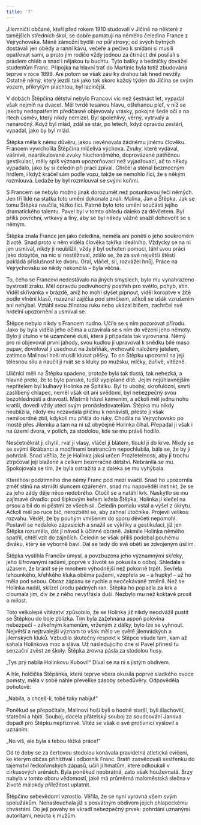 ```yaml
---
title: '7'
---
```


Jilemničtí občané, kteří před rokem 1910 studovali v Jičíně na některé z tamějších středních škol, se dobře pamatují na němého čeledína France z Vejrychovska. Méně zámožní bydlili _na půl stravy_; od svých bytných dostávali jen obědy a ranní kávu, večeře a pečivo k snídani si musili opatřovat sami, a proto jim rodiče vždy jednou za čtrnáct dní posílali s prádlem chléb a snad i nějakou tu buchtu. Tyto balíky a bedničky dovážel studentům Franc. Přípojka na hlavní trať do Martinic byla totiž zbudována teprve v roce 1899. Ani potom se však zásilky drahou tak hned nevžily. Ostatně němý, který jezdil tak jako tak skoro každý týden do Jičína se svým vozem, přikrytým plachtou, byl lacinější.

V dobách Štěpčina dětství nebylo Francovi víc než šestnáct let, vypadal však nejmíň na dvacet. Měl tvrdě tesanou hlavu, ošlehanou pleť, v níž se jakoby nedopatřením předčasně objevovaly vrásky, pokojné šedé oči a na rtech úsměv, který nikdy nemizel. Byl spolehlivý, věrný, vytrvalý a nenáročný. Když byl mlád, zdál se stár, po letech, když opravdu zestárl, vypadal, jako by byl mlád.

Štěpka měla k němu důvěru, jakou nevěnovala žádnému jinému člověku. Francem vyvrcholila Štěpčina mlčelivá výchova. Zvuky, které vydával, vášnivé, neartikulované zvuky hluchoněmého, doprovázené patřičnou gestikulací, měly spíš význam upozorňovací než vyjadřovací, ač to někdy vypadalo, jako by si čeledín při práci zpíval. Chrčel a sténal bezmocným hrdlem, i když kráčel sám podle vozu, takže se nemohlo říci, že s někým rozmlouvá. Ledaže by byl rozmlouval se svými koňmi.

S Francem se nebylo možno jinak dorozumět než posunkovou řečí němých. Jen tři lidé na statku toto umění dokonale znali: Malina, Jan a Štěpka. Jak se tomu Štěpka naučila, těžko říci. Patrně bylo toto umění součástí jejího dramatického talentu. Pavel byl v tomto ohledu daleko za děvčetem. Byl příliš povrchní, vrtkavý a líný, aby se byl někdy vážně snažil dohovořit se s němým.

Štěpka znala France jen jako čeledína, neměla ani ponětí o jeho soukromém životě. Snad proto v něm viděla člověka takřka ideálního. Vždycky se na ni jen usmíval, nikdy jí neublížil, vždy jí byl ochoten pomoci, táhl svou práci jako dobytče, na nic si nestěžoval, zdálo se, že za své největší štěstí pokládá příslušnost ke dvoru. Oral, vláčel, sil, rozvážel hnůj. Práce na Vejrychovsku se nikdy nekončila – byla věčná.

To, čeho se Francovi nedostávalo na jiných smyslech, bylo mu vynahrazeno bystrostí zraku. Měl opravdu podivuhodný postřeh pro světlo, pohyb, stín. Viděl skřivánka v brázdě, aniž ho mohl slyšet pípnout, viděl koroptve v žitě podle vlnění klasů, rozeznal zajíčka pod smrčkem, ačkoli se ušák vzrušením ani nehýbal. Vztáhl svou žilnatou ruku nebo ukázal bičem, zachrčel své hrdelní upozornění a usmíval se.

Štěpce nebylo nikdy s Francem nudno. Učila se s ním pozorovat přírodu. Jako by byla viděla jeho očima a uzavírala se s ním do vězení jeho němoty. Bylo jí útulno v té uzamčené duši, která jí připadala tak vyrovnaná. Němý pro ni objevoval první jahody, svou kudlou jí upravoval k snědku bílé maso pupav, dovoloval jí usednout na žebřiňák, vrchovatě naložený jetelem, zatímco Malinovi hoši musili klusat pěšky. To on Štěpku upozornil na její tělesnou sílu a naučil ji rvát se s kluky po mužsku, mlčky, zuřivě, vítězně.

Uličníci měli na Štěpku spadeno, protože byla tak tlustá, tak nehezká, a hlavně proto, že to bylo panské, tudíž vypiplané dítě. Jejím nejúhlavnějším nepřítelem byl kulhavý Holinka ze Špitálku. Byl to ubohý, skrofulózní, smrti zaslíbený chlapec, neměl však cit ani svědomí, byl nebezpečný svou bezohledností a dravostí. Mistrně házel kamením, a ačkoli měl jednu nohu kratší, dovedl vždy utéci svým pronásledovatelům. Štěpka mu nikdy neublížila, nikdy mu nezavdala příčinu k nenávisti, přesto ji však nemilosrdně zbil, kdykoli mu přišla do ruky. Chodila na Vejrychovsko po mostě přes Jilemku a tam na ni už obyčejně Holinka číhal. Přepadal ji však i na území dvora, v polích, za stodolou, kde se mu právě hodilo.

Nesčetněkrát ji chytil, rval jí vlasy, vláčel ji blátem, tloukl ji do krve. Nikdy se se svými škrábanci a modřinami bratrancům nepochlubila, bála se, že by jí pohrdali. Snad věřila, že je Holinka jaksi určen Prozřetelností, aby jí trochu ztrpčoval její blažené a celkem bezmračné dětství. Nebránila se mu. Spokojovala se tím, že byla ostražitá a z daleka se mu vyhýbala.

Kteréhosi podzimního dne němý Franc pod mezí svačil. Snad ho upozornila změť stínů na strništi sluncem ozářeném, snad mu napověděl instinkt, že se za jeho zády děje něco nedobrého. Otočil se a natáhl krk. Naskytlo se mu zajímavé divadlo: pod šípkovým keřem ležela Štěpka, Holinka jí klečel na prsou a bil do ní pěstmi ze všech sil. Čeledín pomalu vstal a vyšel z úkrytu. Ačkoli měl po ruce bič, nerozběhl se, aby zahnal útočníka. Projevil velikou rozvahu. Věděl, že by pouhým vmíšením do sporu děvčeti nepomohl. Postavil se nedaleko zápasících a snažil se výkřiky a gestikulací, jíž jen Štěpka rozuměla, dát jí návod k účinné obraně. Jakmile Holinka němého spatřil, chtěl vzít do zaječích. Čeledín se však příliš podobal pouhému diváku, který se výborně baví. Dal se tedy do své oběti se zdvojeným úsilím.

Štěpka vystihla Francův úmysl, a povzbuzena jeho významnými skřeky, jeho šifrovanými radami, poprvé v životě se pokusila o odboj. Shledala s úžasem, že bránit se je mnohem výhodnější než pokorně trpět. Sevřela lehounkého, křehkého kluka oběma pažemi, vzepřela se – a hupky! – už ho měla pod sebou. Obraz zápasu se rychle a neočekávaně změnil. Než se Holinka nadál, sklízel úrodu pádných ran. Štěpka ho popadla za krk a cloumala jím, div že z něho nevytřásla duši. Nezbylo mu než koktavě prosit o milost.

Toto velkolepé vítězství způsobilo, že se Holinka již nikdy neodvážil pustit se Štěpkou do boje zblízka. Tím byla zažehnána aspoň polovina nebezpečí – zákeřným kamenům, vrženým z dálky, bylo lze se vyhnout. Největší a nejtrvalejší význam to však mělo ve světě jilemnických a jilemských kluků. Vzbudilo skutečný respekt k Štěpce všude tam, kam až sahala Holínkova moc a sláva. Už následujícího dne si Pavel přinesl tu senzační zvěst ze školy. Štěpka zrovna pásla za stodolou husy.

„Tys prý nabila Holinkovu Kubovi!“ Díval se na ni s jistým obdivem.

A hle, holčička Štěpánka, která teprve včera okusila poprvé sladkého ovoce pomsty, měla v sobě náhle převeliké zásoby sebedůvěry. Odpověděla pohotově:

„Nabila, a chceš-li, tobě taky nabiju!“

Poněkud se přepočítala, Malinovi hoši byli o hodně starší, byli šlachovití, stateční a hbití. Souboj, docela přátelský souboj za soudcování Janova dopadl pro Štěpku nepříznivě. Vítěz se však o své protivnici vyslovil s uznáním:

„No víš, ale byla s tebou těžká práce!“

Od té doby se za čertovou stodolou konávala pravidelná atletická cvičení, ke kterým občas přihlížíval i odborník Franc. Bratři zasvěcovali sestřenku do tajemství řeckořímských zápasů, učili ji hmatům, které odkoukali v cirkusových arénách. Byla poněkud neobratná, zato však houževnatá. Brzy nabyla v tomto oboru vědomostí, jaké má průměrná maloměstská slečna v životě málokdy příležitost uplatnit.

Štěpčino sebevědomí vzrostlo. Věřila, že se nyní vyrovná všem svým spolužákům. Nenaslouchala již s posvátným obdivem jejich chlapeckému chvástání. Do její povahy se vkradl nebezpečný prvek: pohrdání uznanými autoritami, neúcta k mužům.
